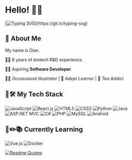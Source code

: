 # Hello! 👋🐋
[![Typing SVG](https://readme-typing-svg.demolab.com?font=Fira+Code&pause=1000&multiline=true&random=false&width=435&lines=Welcome+to+my+GitHub!)](https://git.io/typing-svg)

## 🐋 About Me
My name is Dian.

:woman_scientist: 8 years of biotech R&D experience.

:woman_technologist: Aspiring **Software Developer**.

:woman_artist: *Occassional Illustrator* | :memo: *Adept Learner* | :tea: *Tea Addict*

## 🐋🛠️ My Tech Stack
![JavaScript](https://img.shields.io/badge/-javascript-f7df1e?style=for-the-badge&logo=javascript&logoColor=000000)
![React.js](https://img.shields.io/badge/react.js-23282c?style=for-the-badge&logo=react)
![HTML5](https://img.shields.io/badge/-html5-e34F26?style=for-the-badge&logo=html5&logoColor=ffffff)
![CSS3](https://img.shields.io/badge/-css3-1572b6?style=for-the-badge&logo=css3)
![Python](https://img.shields.io/badge/python-3776ab?style=for-the-badge&logo=python&logoColor=ffffff)
![Java](https://img.shields.io/badge/-java-f7df1e?style=for-the-badge&logo=javascript&logoColor=000000)
![ASP.NET MVC](https://img.shields.io/badge/asp.net%20mvc-512bd4?style=for-the-badge&logo=dotnet&logoColor=ffffff)
![C#](https://img.shields.io/badge/c%23-00599c?style=for-the-badge&logo=c%2B%2B&logoColor=ffffff)
![PHP](https://img.shields.io/badge/php-18181e?style=for-the-badge&logo=php)
![MySQL](https://img.shields.io/badge/mysql-4479a1?style=for-the-badge&logo=mysql&logoColor=ffffff)
![Android](https://img.shields.io/badge/android-073042?style=for-the-badge&logo=android)


## 🐋✏️📚 Currently Learning
![Vue.js](https://img.shields.io/badge/-vue.js-23282C?style=for-the-badge&logo=vuedotjs)
![Docker](https://img.shields.io/badge/docker-2496ed?style=for-the-badge&logo=docker&logoColor=ffffff)



[![Readme Quotes](https://quotes-github-readme.vercel.app/api?type=horizontal&theme=monokai)](https://github.com/piyushsuthar/github-readme-quotes)
